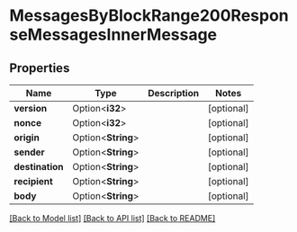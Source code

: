 # MessagesByBlockRange200ResponseMessagesInnerMessage

## Properties

Name | Type | Description | Notes
------------ | ------------- | ------------- | -------------
**version** | Option<**i32**> |  | [optional]
**nonce** | Option<**i32**> |  | [optional]
**origin** | Option<**String**> |  | [optional]
**sender** | Option<**String**> |  | [optional]
**destination** | Option<**String**> |  | [optional]
**recipient** | Option<**String**> |  | [optional]
**body** | Option<**String**> |  | [optional]

[[Back to Model list]](../README.md#documentation-for-models) [[Back to API list]](../README.md#documentation-for-api-endpoints) [[Back to README]](../README.md)


